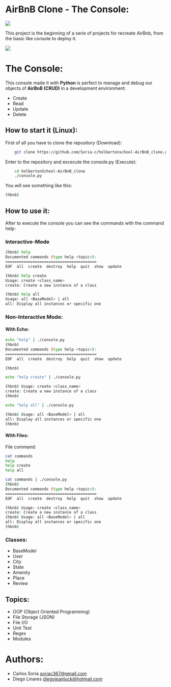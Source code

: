 # AirBnB Clone - The Console:


<img src="https://user-images.githubusercontent.com/68792144/141602345-7b71c4ea-a4dd-42d9-b706-7fc2c7b85ca5.png">

This project is the beginning of a serie of projects for recreate AirBnb, from the basic like console to deploy it.

<img src="https://user-images.githubusercontent.com/68792144/141602516-90e36740-e66e-4edd-8baf-08f318b10a58.png">


# The Console:

This console made it with **Python** is perfect to manage and debug our objects of **AirBnB (CRUD)** in a development environment:

- Create
- Read
- Update
- Delete

## How to start it (Linux):

First of all you have to clone the repository (Download):

```bash
	git clone https://github.com/Soria-c/holbertonschool-AirBnB_clone.git
```

Enter to the repository and excecute the console.py (Execute):

```bash
	cd holbertonSchool-AirBnB_clone
	./console.py
```

You will see something like this:

```bash
(hbnb)
```

## How to use it:

After to execute the console you can see the commands with the command help:

### Interactive-Mode

```bash
(hbnb) help
Documented commands (type help <topic>):
========================================
EOF  all  create  destroy  help  quit  show  update
```

```bash
(hbnb) help create
Usage: create <class_name>
create: Create a new instance of a class
```

```bash
(hbnb) help all
Usage: all <BaseModel> | all
all: Display all instances or specific one
```

### Non-Interactive Mode:


#### With Echo:
```bash
echo "help" | ./console.py
(hbnb)
Documented commands (type help <topic>):
========================================
EOF  all  create  destroy  help  quit  show  update

(hbnb)
```

```bash
echo "help create" | ./console.py

(hbnb) Usage: create <class_name>
create: Create a new instance of a class
(hbnb)
```

```bash
echo "help all" | ./console.py

(hbnb) Usage: all <BaseModel> | all
all: Display all instances or specific one
(hbnb)
```

#### With Files:

File command:
```bash
cat commands
help
help create
help all
```

```bash
cat commands | ./console.py
(hbnb)
Documented commands (type help <topic>):
========================================
EOF  all  create  destroy  help  quit  show  update

(hbnb) Usage: create <class_name>
create: Create a new instance of a class
(hbnb) Usage: all <BaseModel> | all
all: Display all instances or specific one
(hbnb)
```

### Classes:

- BaseModel
- User
- City
- State
- Amenity
- Place
- Review

## Topics:

- OOP (Object Oriented Programming)
- File Storage (JSON)
- File I/O
- Unit Test
- Regex
- Modules

# Authors:

- Carlos Soria <soriac367@gmail.com>
- Diego Linares <diegojeanluck@hotmail.com>
